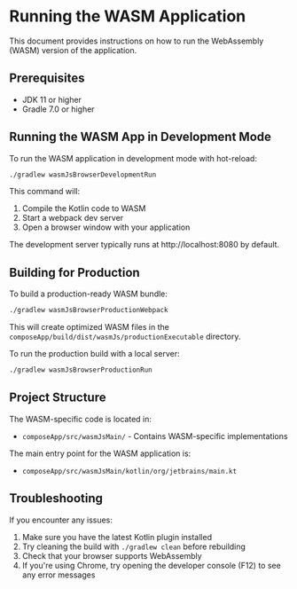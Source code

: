 # Running the WASM Application

This document provides instructions on how to run the WebAssembly (WASM) version of the application.

## Prerequisites

- JDK 11 or higher
- Gradle 7.0 or higher

## Running the WASM App in Development Mode

To run the WASM application in development mode with hot-reload:

```bash
./gradlew wasmJsBrowserDevelopmentRun
```

This command will:
1. Compile the Kotlin code to WASM
2. Start a webpack dev server
3. Open a browser window with your application

The development server typically runs at http://localhost:8080 by default.

## Building for Production

To build a production-ready WASM bundle:

```bash
./gradlew wasmJsBrowserProductionWebpack
```

This will create optimized WASM files in the `composeApp/build/dist/wasmJs/productionExecutable` directory.

To run the production build with a local server:

```bash
./gradlew wasmJsBrowserProductionRun
```

## Project Structure

The WASM-specific code is located in:
- `composeApp/src/wasmJsMain/` - Contains WASM-specific implementations

The main entry point for the WASM application is:
- `composeApp/src/wasmJsMain/kotlin/org/jetbrains/main.kt`

## Troubleshooting

If you encounter any issues:

1. Make sure you have the latest Kotlin plugin installed
2. Try cleaning the build with `./gradlew clean` before rebuilding
3. Check that your browser supports WebAssembly
4. If you're using Chrome, try opening the developer console (F12) to see any error messages